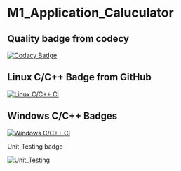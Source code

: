 # M1_Application_Caluculator



## Quality badge from codecy

[![Codacy Badge](https://app.codacy.com/project/badge/Grade/27322d42fc0842f291f33a9f45cd7947)](https://www.codacy.com/gh/DodlaSreekanth/M1_Application_Caluculator/dashboard?utm_source=github.com&amp;utm_medium=referral&amp;utm_content=DodlaSreekanth/M1_Application_Caluculator&amp;utm_campaign=Badge_Grade)

## Linux C/C++ Badge from GitHub
[![Linux C/C++ CI](https://github.com/DodlaSreekanth/M1_Application_Caluculator/actions/workflows/c-cpp.yml/badge.svg)](https://github.com/DodlaSreekanth/M1_Application_Caluculator/actions/workflows/c-cpp.yml)

## Windows C/C++ Badges
[![Windows C/C++ CI](https://github.com/DodlaSreekanth/M1_Application_Caluculator/actions/workflows/Windows.yml/badge.svg)](https://github.com/DodlaSreekanth/M1_Application_Caluculator/actions/workflows/Windows.yml)

Unit_Testing badge

[![Unit_Testing](https://github.com/DodlaSreekanth/M1_Application_Caluculator/actions/workflows/Unit_Testing.yml/badge.svg)](https://github.com/DodlaSreekanth/M1_Application_Caluculator/actions/workflows/Unit_Testing.yml)
